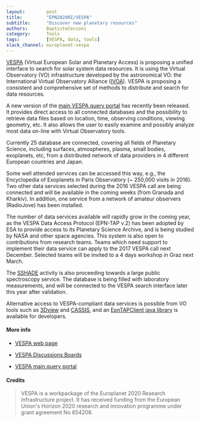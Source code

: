 ```yaml
---
layout:        post
title:         "EPN2020RI/VESPA"
subtitle:      "Discover new planetary resources"
authors:       BaptisteCecconi
category:      Tools
tags:          [VESPA, data, tools]
slack_channel: europlanet-vespa
---
```


[VESPA](http://www.europlanet-vespa.eu) (Virtual European Solar and Planetary 
Access) is proposing a unified interface to search for solar system data 
resources. It is using the Virtual Observatory (VO) infrastructure developed by 
the astronomical VO: the International Virtual Observatory Alliance 
([IVOA](http://ivoa.net)). VESPA is proposing a consistent and comprehensive 
set of methods to distribute and search for data resources. 

A new version of the [main VESPA query portal](http://vespa.obspm.fr) has 
recently been released. It provides direct access to all connected databases 
and the possibility to retrieve data files based on location, time, observing 
conditions, viewing geometry, etc. It also allows the user to easily examine 
and possibly analyze most data on-line with Virtual Observatory tools.

Currently 25 database are connected, covering all fields of Planetary Science, 
including surfaces, atmospheres, plasma, small bodies, exoplanets, etc, from a 
distributed network of data providers in 4 different European countries and Japan.

Some well attended services can be accessed this way, e.g., the Encyclopedia of 
Exoplanets in Paris Observatory (~ 250,000 visits in 2016). Two other data 
services selected during the 2016 VESPA call are being connected and will be 
available in the coming weeks (from Granada and Kharkiv). In addition, one 
service from a network of amateur observers (RadioJove) has been installed. 

The number of data services available will rapidly grow in the coming year, as 
the VESPA Data Access Protocol (EPN-TAP v.2) has been adopted by ESA to provide 
access to its Planetary Science Archive, and is being studied by NASA and other 
space agencies. This system is also open to contributions from research teams. 
Teams which need support to implement their data service can apply to the 2017 
VESPA call next December. Selected teams will be invited to a 4 days workshop 
in Graz next March. 

The [SSHADE](https://blog.sshade.eu) activity is also proceeding towards a large 
public spectroscopy service. The database is being filled with laboratory 
measurements, and will be connected to the VESPA search interface later this 
year after validation.

Alternative access to VESPA-compliant data services is possible from VO tools 
such as [3Dview](http://3dview.cdpp.eu) and [CASSIS](http://cassis.irap.omp.eu), 
and an [EpnTAPClient java library](https://gitlab.irap.omp.eu/OV-GSO-DC/EpnTAPClient/tree/master) is available for developers.

#### More info

+ [VESPA web page](http://www.europlanet-vespa.eu)

+ [VESPA Discussions Boards](http://discussions.europlanet-vespa.eu)

+ [VESPA main query portal](http://vespa.obspm.fr)

#### Credits

> VESPA is a workpackage of the Europlanet 2020 Research Infrastructure project. It has received funding from the European Union's Horizon 2020 research and innovation programme under grant agreement No 654208. 
